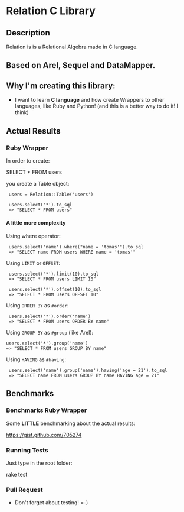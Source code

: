 
# Relation C Library

## Description

Relation is is a Relational Algebra made in C language.

## Based on Arel, Sequel and DataMapper.

## Why I'm creating this library:

* I want to learn <b>C language</b> and how create Wrappers to other languages, like Ruby and Python! (and this is a better way to do it! I think)

## Actual Results


### Ruby Wrapper

In order to create:

   SELECT * FROM users

you create a Table object:

     users = Relation::Table('users')
     
     users.select('*').to_sql
     => "SELECT * FROM users"

#### A little more complexity

Using where operator:

     users.select('name').where("name = 'tomas'").to_sql
     => "SELECT name FROM users WHERE name = 'tomas'"

Using `LIMIT` or `OFFSET`:

     users.select('*').limit(10).to_sql
     => "SELECT * FROM users LIMIT 10"

     users.select('*').offset(10).to_sql
     => "SELECT * FROM users OFFSET 10"

Using `ORDER BY` as `#order`:

     users.select('*').order('name')
     => "SELECT * FROM users ORDER BY name"

Using `GROUP BY` as `#group` (like Arel):

	users.select('*').group('name')
	=> "SELECT * FROM users GROUP BY name"

Using `HAVING` as `#having`:

     users.select('name').group('name').having('age = 21').to_sql
     => "SELECT name FROM users GROUP BY name HAVING age = 21"

## Benchmarks

### Benchmarks Ruby Wrapper

Some <b>LITTLE</b> benchmarking about the actual results:

<a href="https://gist.github.com/705274">https://gist.github.com/705274</a>

### Running Tests

Just type in the root folder:

   rake test

### Pull Request

- Don't forget about testing! =-)
